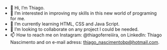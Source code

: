 - 👋 Hi, I’m Thiago.
- 👀 I’m interested in improving my skills in this new world of programing for me.
- 🌱 I’m currently learning HTML, CSS and Java Script.
- 💞️ I’m looking to collaborate on any project I could be needed.
- 📫 How to reach me on Instagram: @thiagoferreiiira, on LinkedIn: Thiago Nascimento and on e-mail adress: thiago_nascimentobp@hotmail.com.

<!---
th-nascimento/th-nascimento is a ✨ special ✨ repository because its `README.md` (this file) appears on your GitHub profile.
You can click the Preview link to take a look at your changes.
--->
